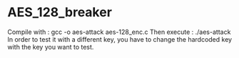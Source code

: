 # AES_128_breaker


Compile with :
    gcc -o aes-attack aes-128_enc.c
Then execute :
    ./aes-attack
In order to test it with a different key, you have to change the hardcoded key with the key you want to test.
